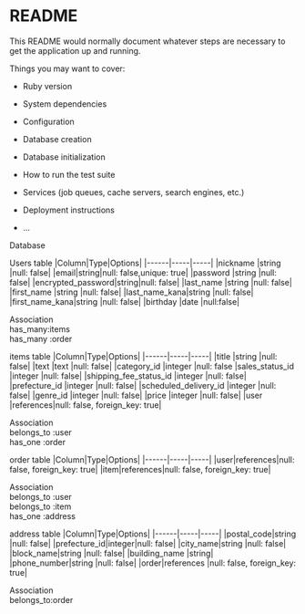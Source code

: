 # README

This README would normally document whatever steps are necessary to get the
application up and running.

Things you may want to cover:

* Ruby version

* System dependencies

* Configuration

* Database creation

* Database initialization

* How to run the test suite

* Services (job queues, cache servers, search engines, etc.)

* Deployment instructions

* ...

Database

Users table
|Column|Type|Options|
|------|-----|-----|
|nickname    |string      |null: false|
|email|string|null: false,unique: true|
|password    |string      |null: false|
|encrypted_password|string|null: false|
|last_name   |string      |null: false|
|first_name  |string      |null: false|
|last_name_kana|string    |null: false|
|first_name_kana|string   |null: false|
|birthday     |date       |null:false|  

Association  
has_many:items  
has_many :order  

items table
|Column|Type|Options|
|------|-----|-----|
|title                   |string    |null: false|
|text                    |text      |null: false|
|category_id             |integer   |null: false
|sales_status_id         |integer   |null: false|
|shipping_fee_status_id  |integer   |null: false|
|prefecture_id           |integer   |null: false|
|scheduled_delivery_id   |integer   |null: false|
|genre_id	               |integer   |null: false|
|price                   |integer   |null: false|
|user                    |references|null: false, foreign_key: true|  

Association  
belongs_to :user  
has_one :order  

order table
|Column|Type|Options|
|------|-----|-----|
|user|references|null: false, foreign_key: true|
|item|references|null: false, foreign_key: true|  

Association  
belongs_to :user  
belongs_to :item  
has_one :address  

address table
|Column|Type|Options|
|------|-----|-----|
|postal_code|string   |null: false|
|prefecture_id|integer|null: false|
|city_name|string     |null: false|
|block_name|string    |null: false|
|building_name        |string|
|phone_number|string  |null: false|
|order|references     |null: false, foreign_key: true|  

Association  
belongs_to:order  

